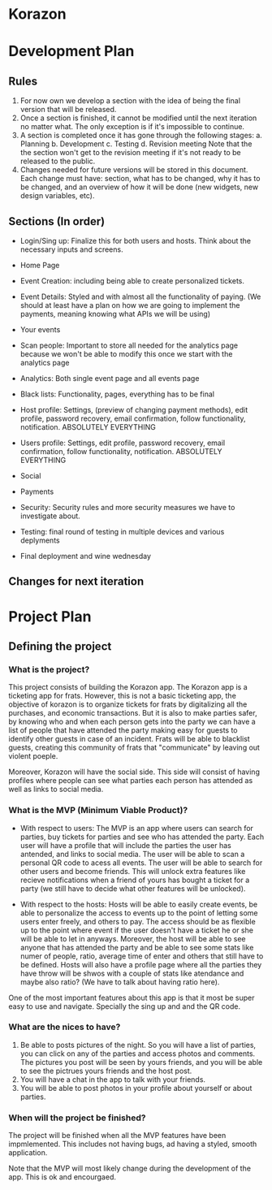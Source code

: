 # Korazon


# Development Plan
## Rules
1. For now own we develop a section with the idea of being the final version that will be released.
2. Once a section is finished, it cannot be modified until the next iteration no matter what. The only exception is if it's impossible to continue.
3. A section is completed once it has gone through the following stages:
    a. Planning
    b. Development
    c. Testing
    d. Revision meeting
  Note that the the section won't get to the revision meeting if it's not ready to be released to the public.
4. Changes needed for future versions will be stored in this document. Each change must have: section, what has to be changed, why it has to be changed, and an overview of how it will be done (new widgets, new design variables, etc).

## Sections (In order)
- Login/Sing up: Finalize this for both users and hosts. Think about the necessary inputs and screens.

- Home Page

- Event Creation: including being able to create personalized tickets.

- Event Details: Styled and with almost all the functionality of paying. (We should at least have a plan on how we are going to implement the payments, meaning knowing what APIs we will be using)

- Your events

- Scan people: Important to store all needed for the analytics page because we won't be able to modify this once we start with the analytics page

- Analytics: Both single event page and all events page

- Black lists: Functionality, pages, everything has to be final

- Host profile: Settings, (preview of changing payment methods), edit profile, password recovery, email confirmation, follow functionality, notification. ABSOLUTELY EVERYTHING

- Users profile: Settings, edit profile, password recovery, email confirmation, follow functionality, notification. ABSOLUTELY EVERYTHING

- Social

- Payments

- Security: Security rules and more security measures we have to investigate about.

- Testing: final round of testing in multiple devices and various deplyments

- Final deployment and wine wednesday


## Changes for next iteration











# Project Plan
## Defining the project
### What is the project?
This project consists of building the Korazon app. The Korazon app is a ticketing app for frats. However, this is not a basic ticketing app, the objective of korazon is to organize tickets for frats by digitalizing all the purchases, and economic transactions. But it is also to make parties safer, by knowing who and when each person gets into the party we can have a list of people that have attended the party making easy for guests to identify other guests in case of an incident. Frats will be able to blacklist guests, creating this community of frats that "communicate" by leaving out violent poeple.

Moreover, Korazon will have the social side. This side will consist of having profiles where people can see  what parties each person has attended as well as links to social media.


### What is the MVP (Minimum Viable Product)?
- With respect to users: The MVP is an app where users can search for parties, buy tickets for parties and see who has attended the party. Each user will have a profile that will include the parties the user has antended, and links to social media. The user will be able to scan a personal QR code to acess all events. The user will be able to search for other users and become friends. This will unlock extra features like recieve notifications when a friend of yours has bought a ticket for a party (we still have to decide what other features will be unlocked).

- With respect to the hosts: Hosts will be able to easily create events, be able to personalize the access to events up to the point of letting some users enter freely, and others to pay. The access should be as flexible up to the point where event if the user doesn't have a ticket he or she will be able to let in anyways. Moreover, the host will be able to see anyone that has attended the party and be able to see some stats like numer of people, ratio, average time of enter and others that still have to be defined. Hosts will also have a profile page where all the parties they have throw will be shwos with a couple of stats like atendance and maybe also ratio? (We have to talk about having ratio here).

One of the most important features about this app is that it most be super easy to use and navigate. Specially the sing up and and the QR code. 


### What are the nices to have?
1. Be able to posts pictures of the night. So you will have a list of parties, you can click on any of the parties and access photos and comments. The pictures you post will be seen by yours friends, and you will be able to see the pictrues yours friends and the host post.
2. You will have a chat in the app to talk with your friends.
3. You will be able to post photos in your profile about yourself or about parties.



### When will the project be finished?
The project will be finished when all the MVP features have been impmlemented. This includes not having bugs, ad having a styled, smooth application.

Note that the MVP will most likely change during the development of the app. This is ok and encourgaed.




